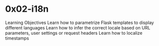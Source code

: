 # 0x02-i18n
Learning Objectives
Learn how to parametrize Flask templates to display different languages
Learn how to infer the correct locale based on URL parameters, user settings or request headers
Learn how to localize timestamps
